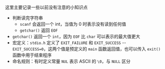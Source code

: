 这里主要记录一些以前没有注意的小知识点

- 判断读完字符串
	- `scanf` 会返回一个 int，当值为 0 时表示没有读到任何值
	- `getchar()` 返回 `EOF`
- `getchar()` 返回一个 `int`，因为 `EOF` 比 `char` 可以表示的最大值更大
- 宏定义：`stdio.h` 定义了 `EXIT_FAILURE` 和 `EXIT_SUCCESS` -- `EXIT_SUCCESS=0`，这两个值是预定义的 `main` 函数返回值，也可以传入 `exit()` 函数中用于结束程序
- 命名规则：有时定义常量 `NUL` 表示 ASCII 的 `\0`，与 `NULL` 区分
